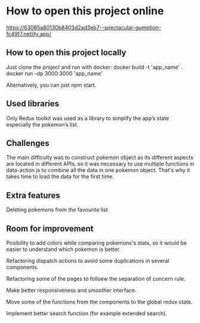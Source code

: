 # How to open this project online

https://63065a80130b8403d2ad3eb7--spectacular-gumption-fc49f7.netlify.app/

## How to open this project locally

Just clone the project and run with docker:
docker build -t 'app_name' .
docker run -dp 3000:3000 'app_name'


Alternatively, you can just npm start.

## Used libraries

Only Redux toolkit was used as a library to simplify the app’s state especially the pokemon’s list.

## Challenges

The main difficulty was to construct pokemon object as its different aspects are located in different APIs, so it was necessary to use multiple functions in data-action js to combine all the data in one pokemon object. That's why it takes time to load the data for the first time.

## Extra features

Deleting pokemons from the favourite list

## Room for improvement

Posibility to add colors while comparing pokemons's stats, so it would be easier to understand which pokemon is better.

Refactoring dispatch actions to avoid some duplications in several components.

Refactoring some of the pages to folloew the separation of concern rule.

Make better responsiveness and smoother interface.

Move some of the functions from the components to the global redux state.

Implement better search function (for example extended search).
